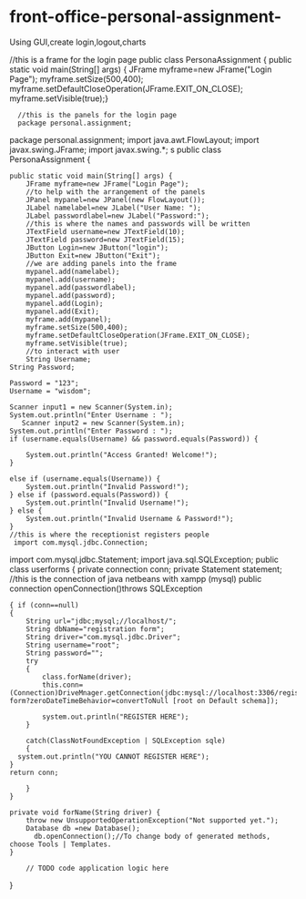# front-office-personal-assignment-
Using GUI,create login,logout,charts

//this is a frame for the login page
public class PersonaAssignment {
     public static void main(String[] args) {
        JFrame myframe=new JFrame("Login Page");
        myframe.setSize(500,400);
        myframe.setDefaultCloseOperation(JFrame.EXIT_ON_CLOSE);
        myframe.setVisible(true);}
        
       
      //this is the panels for the login page
      package personal.assignment;
package personal.assignment;
import java.awt.FlowLayout;
import javax.swing.JFrame;
import javax.swing.*;
s
public class PersonaAssignment {

    
    public static void main(String[] args) {
        JFrame myframe=new JFrame("Login Page");
        //to help with the arrangement of the panels
        JPanel mypanel=new JPanel(new FlowLayout());
        JLabel namelabel=new JLabel("User Name: ");
        JLabel passwordlabel=new JLabel("Password:");
        //this is where the names and passwords will be written
        JTextField username=new JTextField(10);
        JTextField password=new JTextField(15);
        JButton Login=new JButton("login");
        JButton Exit=new JButton("Exit");
        //we are adding panels into the frame
        mypanel.add(namelabel);
        mypanel.add(username);
        mypanel.add(passwordlabel);
        mypanel.add(password);
        mypanel.add(Login);
        mypanel.add(Exit);
        myframe.add(mypanel);
        myframe.setSize(500,400);
        myframe.setDefaultCloseOperation(JFrame.EXIT_ON_CLOSE);
        myframe.setVisible(true);
        //to interact with user
        String Username;
    String Password;

    Password = "123";
    Username = "wisdom";

    Scanner input1 = new Scanner(System.in);
    System.out.println("Enter Username : ");
       Scanner input2 = new Scanner(System.in);
    System.out.println("Enter Password : ");
    if (username.equals(Username) && password.equals(Password)) {

        System.out.println("Access Granted! Welcome!");
    }

    else if (username.equals(Username)) {
        System.out.println("Invalid Password!");
    } else if (password.equals(Password)) {
        System.out.println("Invalid Username!");
    } else {
        System.out.println("Invalid Username & Password!");
    }
    //this is where the receptionist registers people
     import com.mysql.jdbc.Connection;
import com.mysql.jdbc.Statement;
import java.sql.SQLException;
public class userforms {
    private connection conn;
    private Statement statement;
    //this is the connection of java netbeans with xampp (mysql)
    public connection openConnection()throws SQLException
            
    { if (conn==null)
    { 
        String url="jdbc;mysql;//localhost/";
        String dbName="registration form";
        String driver="com.mysql.jdbc.Driver";
        String username="root";
        String password="";
        try
        {
            class.forName(driver);
            this.conn=(Connection)DriveMnager.getConnection(jdbc:mysql://localhost:3306/registration form?zeroDateTimeBehavior=convertToNull [root on Default schema]);
            
            system.out.println("REGISTER HERE");
        } 
        
        catch(ClassNotFoundException | SQLException sqle)
        {
      system.out.println("YOU CANNOT REGISTER HERE");
    }
    return conn;
    
        }
    }

    private void forName(String driver) {
        throw new UnsupportedOperationException("Not supported yet.");
        Database db =new Database();
          db.openConnection();//To change body of generated methods, choose Tools | Templates.
    }

        // TODO code application logic here
    
    
}
